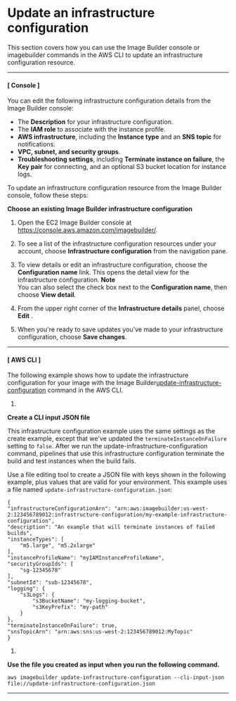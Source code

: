 # Update an infrastructure configuration<a name="update-infra-config"></a>

This section covers how you can use the Image Builder console or imagebuilder commands in the AWS CLI to update an infrastructure configuration resource\.

------
#### [ Console ]

You can edit the following infrastructure configuration details from the Image Builder console:
+ The **Description** for your infrastructure configuration\.
+ The **IAM role** to associate with the instance profile\.
+ **AWS infrastructure**, including the **Instance type** and an **SNS topic** for notifications\.
+ **VPC, subnet, and security groups**\.
+ **Troubleshooting settings**, including **Terminate instance on failure**, the **Key pair** for connecting, and an optional S3 bucket location for instance logs\.

To update an infrastructure configuration resource from the Image Builder console, follow these steps:

**Choose an existing Image Builder infrastructure configuration**

1. Open the EC2 Image Builder console at [https://console\.aws\.amazon\.com/imagebuilder/](https://console.aws.amazon.com/imagebuilder/)\.

1. To see a list of the infrastructure configuration resources under your account, choose **Infrastructure configuration** from the navigation pane\.

1. To view details or edit an infrastructure configuration, choose the **Configuration name** link\. This opens the detail view for the infrastructure configuration\.
**Note**  
You can also select the check box next to the **Configuration name**, then choose **View detail**\.

1. From the upper right corner of the **Infrastructure details** panel, choose **Edit** \.

1. When you're ready to save updates you've made to your infrastructure configuration, choose **Save changes**\.

------
#### [ AWS CLI ]

The following example shows how to update the infrastructure configuration for your image with the Image Builder[update\-infrastructure\-configuration](https://docs.aws.amazon.com/cli/latest/reference/imagebuilder/update-infrastructure-configuration.html) command in the AWS CLI\.

1. 

**Create a CLI input JSON file**

   This infrastructure configuration example uses the same settings as the create example, except that we've updated the `terminateInstanceOnFailure` setting to `false`\. After we run the update\-infrastructure\-configuration command, pipelines that use this infrastructure configuration terminate the build and test instances when the build fails\.

   Use a file editing tool to create a JSON file with keys shown in the following example, plus values that are valid for your environment\. This example uses a file named `update-infrastructure-configuration.json`:

   ```
   {
   "infrastructureConfigurationArn": "arn:aws:imagebuilder:us-west-2:123456789012:infrastructure-configuration/my-example-infrastructure-configuration",
   "description": "An example that will terminate instances of failed builds",
   "instanceTypes": [
       "m5.large", "m5.2xlarge"
   ],
   "instanceProfileName": "myIAMInstanceProfileName",
   "securityGroupIds": [
       "sg-12345678"
   ],
   "subnetId": "sub-12345678",
   "logging": {
       "s3Logs": {
           "s3BucketName": "my-logging-bucket",
           "s3KeyPrefix": "my-path"
       }
   },
   "terminateInstanceOnFailure": true,
   "snsTopicArn": "arn:aws:sns:us-west-2:123456789012:MyTopic"
   }
   ```

1. 

**Use the file you created as input when you run the following command\.**

   ```
   aws imagebuilder update-infrastructure-configuration --cli-input-json file://update-infrastructure-configuration.json
   ```

------